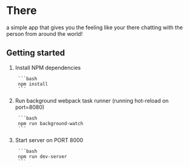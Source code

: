 # There

a simple app that gives you the feeling like your there chatting with the person
from around the world!

## Getting started

1. Install NPM dependencies 

        ```bash 
        npm install
        ```

2. Run background webpack task runner (running hot-reload on port=8080)

        ```bash
        npm run background-watch
        ```

3. Start server on PORT 8000

        ```bash
        npm run dev-server 
        ```


